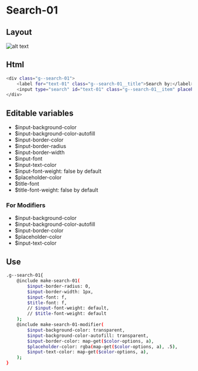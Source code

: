 # Search-01

## Layout

![alt text][search-01]

[search-01]: /src/img/global-components/search/search-01.jpg

## Html

```sh
<div class="g--search-01">
    <label for="text-01" class="g--search-01__title">Search by:</label>
    <input type="search" id="text-01" class="g--search-01__item" placeholder="Type something...">
</div>
```

## Editable variables

- $input-background-color
- $input-background-color-autofill
- $input-border-color
- $input-border-radius
- $input-border-width
- $input-font
- $input-text-color
- $input-font-weight: false by default
- $placeholder-color
- $title-font
- $title-font-weight: false by default

### For Modifiers

- $input-background-color
- $input-background-color-autofill
- $input-border-color
- $placeholder-color
- $input-text-color

## Use

```sh
.g--search-01{
    @include make-search-01(
        $input-border-radius: 0,
        $input-border-width: 1px,
        $input-font: f,
        $title-font: f,
        // $input-font-weight: default,
        // $title-font-weight: default
    );
    @include make-search-01-modifier(
        $input-background-color: transparent,
        $input-background-color-autofill: transparent,
        $input-border-color: map-get($color-options, a),
        $placeholder-color: rgba(map-get($color-options, a), .5),
        $input-text-color: map-get($color-options, a),
    );
}
```
